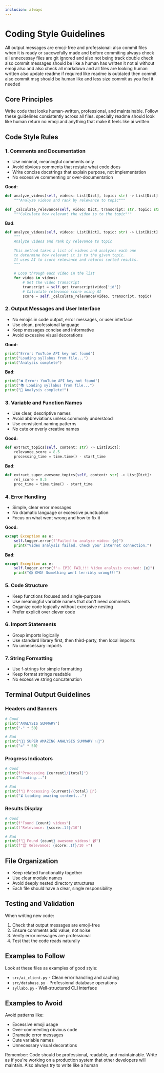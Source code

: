 ```yaml
---
inclusion: always
---
```


# Coding Style Guidelines
All output messages are emoji-free and professional:
also commit files when it is ready or succwefully made and before commiting always check all unnecessay files are git ignored and also not being track double check also commit messages should be like a human has written it not ai without emoji also and also check all markdown and all files are looking human written also update readme if required like readme is outdated  then commit also commit msg should be human like and less size commit as you feel it needed 
## Core Principles

Write code that looks human-written, professional, and maintainable. Follow these guidelines consistently across all files.
specially readme should look like human return no emoji and anything that make it feels like ai written

## Code Style Rules

### 1. Comments and Documentation
- Use minimal, meaningful comments only
- Avoid obvious comments that restate what code does
- Write concise docstrings that explain purpose, not implementation
- No excessive commenting or over-documentation

**Good:**
```python
def analyze_videos(self, videos: List[Dict], topic: str) -> List[Dict]:
    """Analyze videos and rank by relevance to topic"""
    
def _calculate_relevance(self, video: Dict, transcript: str, topic: str) -> float:
    """Calculate how relevant the video is to the topic"""
```

**Bad:**
```python
def analyze_videos(self, videos: List[Dict], topic: str) -> List[Dict]:
    """
    Analyze videos and rank by relevance to topic
    
    This method takes a list of videos and analyzes each one
    to determine how relevant it is to the given topic.
    It uses AI to score relevance and returns sorted results.
    """
    
    # Loop through each video in the list
    for video in videos:
        # Get the video transcript
        transcript = self.get_transcript(video['id'])
        # Calculate relevance score using AI
        score = self._calculate_relevance(video, transcript, topic)
```

### 2. Output Messages and User Interface
- No emojis in code output, error messages, or user interface
- Use clean, professional language
- Keep messages concise and informative
- Avoid excessive visual decorations

**Good:**
```python
print("Error: YouTube API key not found")
print("Loading syllabus from file...")
print("Analysis complete")
```

**Bad:**
```python
print("❌ Error: YouTube API key not found")
print("📚 Loading syllabus from file...")
print("🎉 Analysis complete!")
```

### 3. Variable and Function Names
- Use clear, descriptive names
- Avoid abbreviations unless commonly understood
- Use consistent naming patterns
- No cute or overly creative names

**Good:**
```python
def extract_topics(self, content: str) -> List[Dict]:
    relevance_score = 8.5
    processing_time = time.time() - start_time
```

**Bad:**
```python
def extract_super_awesome_topics(self, content: str) -> List[Dict]:
    rel_score = 8.5
    proc_time = time.time() - start_time
```

### 4. Error Handling
- Simple, clear error messages
- No dramatic language or excessive punctuation
- Focus on what went wrong and how to fix it

**Good:**
```python
except Exception as e:
    self.logger.error(f"Failed to analyze video: {e}")
    print("Video analysis failed. Check your internet connection.")
```

**Bad:**
```python
except Exception as e:
    self.logger.error(f"💥 EPIC FAIL!!! Video analysis crashed: {e}")
    print("😱 OMG! Something went terribly wrong!!!")
```

### 5. Code Structure
- Keep functions focused and single-purpose
- Use meaningful variable names that don't need comments
- Organize code logically without excessive nesting
- Prefer explicit over clever code

### 6. Import Statements
- Group imports logically
- Use standard library first, then third-party, then local imports
- No unnecessary imports

### 7. String Formatting
- Use f-strings for simple formatting
- Keep format strings readable
- No excessive string concatenation

## Terminal Output Guidelines

### Headers and Banners
```python
# Good
print("ANALYSIS SUMMARY")
print("-" * 50)

# Bad  
print("🎉✨ SUPER AMAZING ANALYSIS SUMMARY ✨🎉")
print("=" * 50)
```

### Progress Indicators
```python
# Good
print(f"Processing {current}/{total}")
print("Loading...")

# Bad
print(f"🔄 Processing {current}/{total} 🚀")
print("⏳ Loading amazing content...")
```

### Results Display
```python
# Good
print(f"Found {count} videos")
print(f"Relevance: {score:.1f}/10")

# Bad
print(f"🎯 Found {count} awesome videos! 📹")
print(f"🏆 Relevance: {score:.1f}/10 ⭐")
```

## File Organization

- Keep related functionality together
- Use clear module names
- Avoid deeply nested directory structures
- Each file should have a clear, single responsibility

## Testing and Validation

When writing new code:
1. Check that output messages are emoji-free
2. Ensure comments add value, not noise
3. Verify error messages are professional
4. Test that the code reads naturally

## Examples to Follow

Look at these files as examples of good style:
- `src/ai_client.py` - Clean error handling and caching
- `src/database.py` - Professional database operations
- `syllabo.py` - Well-structured CLI interface

## Examples to Avoid

Avoid patterns like:
- Excessive emoji usage
- Over-commenting obvious code
- Dramatic error messages
- Cute variable names
- Unnecessary visual decorations

Remember: Code should be professional, readable, and maintainable. Write as if you're working on a production system that other developers will maintain. Also always try to write like a human